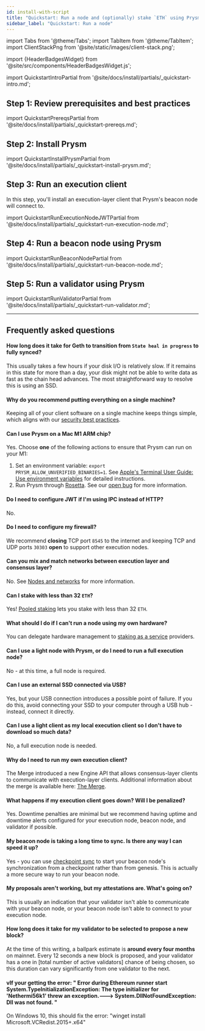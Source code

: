 ```yaml
---
id: install-with-script
title: "Quickstart: Run a node and (optionally) stake `ETH` using Prysm"
sidebar_label: "Quickstart: Run a node"
---
```


import Tabs from '@theme/Tabs';
import TabItem from '@theme/TabItem';
import ClientStackPng from '@site/static/images/client-stack.png';

import {HeaderBadgesWidget} from '@site/src/components/HeaderBadgesWidget.js';

<HeaderBadgesWidget />

<div className='quickstart'>

import QuickstartIntroPartial from '@site/docs/install/partials/_quickstart-intro.md';

<QuickstartIntroPartial />

## Step 1: Review prerequisites and best practices

import QuickstartPrereqsPartial from '@site/docs/install/partials/_quickstart-prereqs.md';

<QuickstartPrereqsPartial />

## Step 2: Install Prysm

<div className='hide-tabs'>

import QuickstartInstallPrysmPartial from '@site/docs/install/partials/_quickstart-install-prysm.md';

<QuickstartInstallPrysmPartial />

## Step 3: Run an execution client

In this step, you'll install an execution-layer client that Prysm's beacon node will connect to.

import QuickstartRunExecutionNodeJWTPartial from '@site/docs/install/partials/_quickstart-run-execution-node.md';

<QuickstartRunExecutionNodeJWTPartial />

## Step 4: Run a beacon node using Prysm

import QuickstartRunBeaconNodePartial from '@site/docs/install/partials/_quickstart-run-beacon-node.md';

<QuickstartRunBeaconNodePartial />


## Step 5: Run a validator using Prysm


import QuickstartRunValidatorPartial from '@site/docs/install/partials/_quickstart-run-validator.md';

<QuickstartRunValidatorPartial />

</div>

</div>

-------

## Frequently asked questions

#### How long does it take for Geth to transition from `State heal in progress` to fully synced?
This usually takes a few hours if your disk I/O is relatively slow. If it remains in this state for more than a day, your disk might not be able to write data as fast as the chain head advances. The most straightforward way to resolve this is using an SSD.

#### Why do you recommend putting everything on a single machine?
Keeping all of your client software on a single machine keeps things simple, which aligns with our [security best practices](/security-best-practices.md).

#### Can I use Prysm on a Mac M1 ARM chip?
Yes. Choose **one** of the following actions to ensure that Prysm can run on your M1:
 1. Set an environment variable: `export PRYSM_ALLOW_UNVERIFIED_BINARIES=1`. See [Apple's Terminal User Guide: Use environment variables](https://support.apple.com/guide/terminal/use-environment-variables-apd382cc5fa-4f58-4449-b20a-41c53c006f8f/mac) for detailed instructions.
 2. Run Prysm through <a href='https://support.apple.com/en-us/HT211861'>Rosetta</a>. See our <a href='https://github.com/OffchainLabs/prysm/issues/9385'>open bug</a> for more information.

#### Do I need to configure JWT if I'm using IPC instead of HTTP?
No.

#### Do I need to configure my firewall?
We recommend **closing** TCP port `8545` to the internet and keeping TCP and UDP ports `30303` **open** to support other execution nodes.

#### Can you mix and match networks between execution layer and consensus layer?
No. See [Nodes and networks](/concepts/nodes-networks.md) for more information.

#### Can I stake with less than 32 `ETH`?
Yes! <a href='https://ethereum.org/en/staking/pools/'>Pooled staking</a> lets you stake with less than 32 `ETH`. 


#### What should I do if I can't run a node using my own hardware?
You can delegate hardware management to <a href='https://ethereum.org/en/staking/saas/'>staking as a service</a> providers.

<!-- **I'm new to Ethereum, and I'm a visual learner. Can you show me how these things work? How much disk space does each node type require?** <br />
The Beginner's Introduction to Prysm uses diagrams to help you visualize Ethereum's architecture, and Prysm's too. (TODO) -->

#### Can I use a light node with Prysm, or do I need to run a full execution node?
No - at this time, a full node is required.

<!-- **I don't have a 2TB SSD, but I have multiple smaller SSDs. Will this work?** <br />
Yes. You can tell your execution client to overflow into a specific drive by (TODO). You can tell your beacon node client to overflow into a specific drive by (TODO). You can tell your validator client to overflow into a specific drive by (TODO). -->

#### Can I use an external SSD connected via USB?
Yes, but your USB connection introduces a possible point of failure. If you do this, avoid connecting your SSD to your computer through a USB hub - instead, connect it directly.

#### Can I use a light client as my local execution client so I don't have to download so much data?
No, a full execution node is needed.

#### Why do I need to run my own execution client?
The Merge introduced a new Engine API that allows consensus-layer clients to communicate with execution-layer clients. Additional information about the merge is available here: <a href='https://ethereum.org/en/roadmap/merge/'>The Merge</a>.
<!--TODO: develop our own knowledge base with conceptual content -->

#### What happens if my execution client goes down? Will I be penalized?
Yes. Downtime penalties are minimal but we recommend having uptime and downtime alerts configured for your execution node, beacon node, and validator if possible.

#### My beacon node is taking a long time to sync. Is there any way I can speed it up?
Yes - you can use [checkpoint sync](/prysm-usage/checkpoint-sync) to start your beacon node's synchronization from a checkpoint rather than from genesis. This is actually a more secure way to run your beacon node.
<!--TODO: explain why -->


#### My proposals aren't working, but my attestations are. What's going on?
This is usually an indication that your validator isn't able to communicate with your beacon node, or your beacon node isn't able to connect to your execution node.

#### How long does it take for my validator to be selected to propose a new block?
At the time of this writing, a ballpark estimate is **around every four months** on mainnet. Every 12 seconds a new block is proposed, and your validator has a one in [total number of active validators] chance of being chosen, so this duration can vary significantly from one validator to the next.

#### vIf your getting the error: " Error during Ethereum runner start System.TypeInitializationException: The type initializer for 'Nethermi56k1' threw an exception.---> System.DllNotFoundException: Dll was not found. "
On Windows 10, this should fix the error: "winget install Microsoft.VCRedist.2015+.x64"

<!-- **Can I run a full node and validator client on a Raspberry Pi?** <br />
TODO

**What are withdrawal keys and validator keys?** <br />
TODO: explain in context of this guide -->


